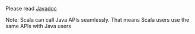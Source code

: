 Please read [Javadoc](../javadoc/spark/)

Note: Scala can call Java APIs seamlessly. That means Scala users use the same APIs with Java users



